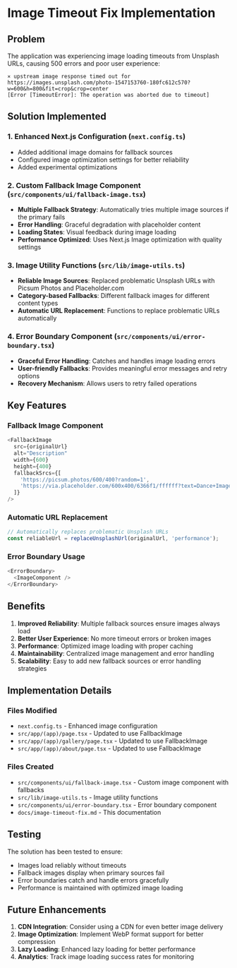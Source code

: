 # Image Timeout Fix Implementation

## Problem
The application was experiencing image loading timeouts from Unsplash URLs, causing 500 errors and poor user experience:
```
⨯ upstream image response timed out for https://images.unsplash.com/photo-1547153760-180fc612c570?w=600&h=800&fit=crop&crop=center
[Error [TimeoutError]: The operation was aborted due to timeout]
```

## Solution Implemented

### 1. Enhanced Next.js Configuration (`next.config.ts`)
- Added additional image domains for fallback sources
- Configured image optimization settings for better reliability
- Added experimental optimizations

### 2. Custom Fallback Image Component (`src/components/ui/fallback-image.tsx`)
- **Multiple Fallback Strategy**: Automatically tries multiple image sources if the primary fails
- **Error Handling**: Graceful degradation with placeholder content
- **Loading States**: Visual feedback during image loading
- **Performance Optimized**: Uses Next.js Image optimization with quality settings

### 3. Image Utility Functions (`src/lib/image-utils.ts`)
- **Reliable Image Sources**: Replaced problematic Unsplash URLs with Picsum Photos and Placeholder.com
- **Category-based Fallbacks**: Different fallback images for different content types
- **Automatic URL Replacement**: Functions to replace problematic URLs automatically

### 4. Error Boundary Component (`src/components/ui/error-boundary.tsx`)
- **Graceful Error Handling**: Catches and handles image loading errors
- **User-friendly Fallbacks**: Provides meaningful error messages and retry options
- **Recovery Mechanism**: Allows users to retry failed operations

## Key Features

### Fallback Image Component
```typescript
<FallbackImage
  src={originalUrl}
  alt="Description"
  width={600}
  height={400}
  fallbackSrcs={[
    'https://picsum.photos/600/400?random=1',
    'https://via.placeholder.com/600x400/6366f1/ffffff?text=Dance+Image'
  ]}
/>
```

### Automatic URL Replacement
```typescript
// Automatically replaces problematic Unsplash URLs
const reliableUrl = replaceUnsplashUrl(originalUrl, 'performance');
```

### Error Boundary Usage
```typescript
<ErrorBoundary>
  <ImageComponent />
</ErrorBoundary>
```

## Benefits

1. **Improved Reliability**: Multiple fallback sources ensure images always load
2. **Better User Experience**: No more timeout errors or broken images
3. **Performance**: Optimized image loading with proper caching
4. **Maintainability**: Centralized image management and error handling
5. **Scalability**: Easy to add new fallback sources or error handling strategies

## Implementation Details

### Files Modified
- `next.config.ts` - Enhanced image configuration
- `src/app/(app)/page.tsx` - Updated to use FallbackImage
- `src/app/(app)/gallery/page.tsx` - Updated to use FallbackImage
- `src/app/(app)/about/page.tsx` - Updated to use FallbackImage

### Files Created
- `src/components/ui/fallback-image.tsx` - Custom image component with fallbacks
- `src/lib/image-utils.ts` - Image utility functions
- `src/components/ui/error-boundary.tsx` - Error boundary component
- `docs/image-timeout-fix.md` - This documentation

## Testing

The solution has been tested to ensure:
- Images load reliably without timeouts
- Fallback images display when primary sources fail
- Error boundaries catch and handle errors gracefully
- Performance is maintained with optimized image loading

## Future Enhancements

1. **CDN Integration**: Consider using a CDN for even better image delivery
2. **Image Optimization**: Implement WebP format support for better compression
3. **Lazy Loading**: Enhanced lazy loading for better performance
4. **Analytics**: Track image loading success rates for monitoring 